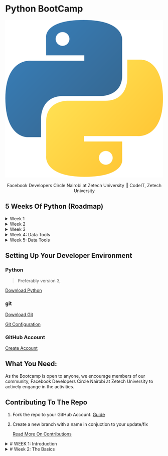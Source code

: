 # Python BootCamp

![python-logo](python.svg)

<div align='center'>
    Facebook Developers Circle Nairobi at Zetech University || CodeIT, Zetech University
</div>

## 5 Weeks Of Python (Roadmap)

<details>
<summary>Week 1</summary>

1. Print
2. Variables: Numeric
3. Variables: String
4. Dates
5. Error Handling
6. Conditions
7. Multiple Conditions

</details>

<details>
<summary>Week 2</summary>

1. Collections (list, arrays, ranges)
2. Loops
3. Functions
4. Functions with Parameters
5. Modules & Packages
6. JSON with Python
7. Decorators

</details>

<details>
<summary>Week 3</summary>

1. Formatting & Linting
2. Lambdas
3. Classes
4. Inheritance
5. Mixins
6. File System Management
7. Asynchronous Programming

</details>

<details>
<summary>Week 4: Data Tools</summary>

1. Jupyter Notebooks
2. Anaconda, Conda & Colabs
3. Introduction to Pandas
4. Pandas: dataframe contents
5. Pandas: dataframe querry
6. CSV files & Jupyter
7. Read/Write CSV Files with Pandas

</details>

<details>
<summary>Week 5: Data Tools</summary>

1. Removing & Splitting dataframe columns
2. Duplicate rows & Missing Values
3. Split Testing & Data Training with scikit learn
4. Train linear Regression Model with scikit learn
5. Model testing
6. Numpy & Pandas
7. Visualizing data with Matplotlib

</details>

## Setting Up Your Developer Environment

### Python

> Preferably version 3,

[Download Python](https://www.python.org/downloads/)

### git

[Download Git](https://git-scm.com/)

[Git Configuration](https://dev.to/chrisachinga/git-and-github-install-configure-51pa)

### GitHub Account

[Create Account](https://github.com)

## What You Need:

As the Bootcamp is open to anyone, we encourage members of our community, Facebook Developers Circle Nairobi at Zetech University to actively engange in the activities.

## Contributing To The Repo

1. Fork the repo to your GitHub Account. [Guide](https://docs.github.com/en/free-pro-team@latest/github/getting-started-with-github/fork-a-repo)
2. Create a new branch with a name in conjuction to your update/fix

   [Read More On Contributions](CONTRIBUTING.md)

<details>

<summary># WEEK 1: Introduction </summary>

1. ## Print

   The print function allows you to send output to the terminal

   - [print](https://docs.python.org/3/library/functions.html#print)

   Strings can be enclosed in single quotes or double quotes

   - "this is a string"
   - 'this is also a string'

   The input function allows you to prompt a user for a value

   - [input](https://docs.python.org/3/library/functions.html#input)

   Parameters:

   - `prompt`: Message to display to the user

   return value:

   - string value containing value entered by user

2. ## Variables: Numeric

   Python can store and manipulate numbers. Python has two types of numeric values: integers (whole numbers) or float (numbers with decimal places)

   - [numeric types](https://docs.python.org/3/library/stdtypes.html#numeric-types-int-float-complex)

   When naming variables follow the PEP-8 Style Guide for Python Code

   - [PEP-8 Style Guide](https://www.python.org/dev/peps/pep-0008/#naming-conventions)

   Converting to numeric values

   - [int](https://docs.python.org/3/library/functions.html#int)
   - [float](https://docs.python.org/3/library/functions.html#float)

3. ## Variables: String

   Python can store and manipulate strings. Strings can be enclosed in single or double quotes. There are a number of string methods you can use to manipulate and work with strings

   - [strings](https://docs.python.org/3/tutorial/introduction.html#strings)
   - [string methods](https://docs.python.org/3/library/stdtypes.html#string-methods)

   Converting to string values

   - [str](https://docs.python.org/3/library/functions.html#func-str)

   When naming variables follow the PEP-8 Style Guide for Python Code

   - [PEP-8 Style Guide](https://www.python.org/dev/peps/pep-0008/#naming-conventions)

4. ## Dates

   The [datetime module](https://docs.python.org/3/library/datetime.html) contains a number of classes for manipulating dates and times.

   Date and time types:

   - `date` stores year, month, and day
   - `time` stores hour, minute, and second
   - `datetime` stores year, month, day, hour, minute, and second
   - `timedelta` a duration of time between two dates, times, or datetimes

   When naming variables follow the PEP-8 Style Guide for Python Code

   - [PEP-8 Style Guide](https://www.python.org/dev/peps/pep-0008/#naming-conventions)

   Converting from string to datetime

   - [strptime](https://docs.python.org/2/library/datetime.html#strftime-and-strptime-behavior)

5. ## Error Handling

   Error handling in Python is managed through the use of [try/except/finally](https://docs.python.org/3.7/reference/compound_stmts.html#except)

   Python has numerous [built-in exceptions](https://docs.python.org/3.7/library/exceptions.html). When creating `except` blocks, they need to be created from most specific to most generic according to the [hierarchy](https://docs.python.org/3.7/library/exceptions.html#exception-hierarchy).

6. ## Conditions

   Conditional execution can be completed using the [if](https://docs.python.org/3/reference/compound_stmts.html#the-if-statement) statement

   `if` syntax

   ```python
   if expression:
      # code to execute
   else:
      # code to execute
   ```

   [Comparison operators](https://docs.python.org/3/library/stdtypes.html#comparisons)

   - < less than
   - < greater than
   - == is equal to
   - \>= greater than or equal to
   - <= less than or equal to
   - != not equal to

7. ## Multiple Conditions

   Conditional execution can be completed using the [if](https://docs.python.org/3/reference/compound_stmts.html#the-if-statement) statement. Adding `elif` allows you to check multiple conditions

   `if` syntax

   ```python
   if expression:
      # code to execute
   elif expression:
      # code to execute
   else:
      # code to execute
   ```

   [Boolean operators](https://docs.python.org/3/library/stdtypes.html#boolean-operations-and-or-not)

   - **x _or_ y** - If either x OR y is true, the expression is executed

   [Comparison operators](https://docs.python.org/3/library/stdtypes.html#comparisons)

   - < less than
   - < greater than
   - == is equal to
   - \>= greater than or equal to
   - <= less than or equal to
   - != not equal to
   - **x _in_ [a,b,c]** Does x match the value of a, b, or c

</details>

<details>
<summary># Week 2: The Basics</summary>

1. ## Collections (list, arrays, ranges)

   Collections are groups of items. Python supports several types of collections. Three of the most common are dictionaries, lists and arrays.

   ### Lists

   [Lists](https://docs.python.org/3/tutorial/introduction.html#lists) are a collection of items. Lists can be expanded or contracted as needed, and can contain any data type. Lists are most commonly used to store a single column collection of information, however it is possible to [nest lists](https://docs.python.org/3/tutorial/datastructures.html#nested-list-comprehensions)

   ### Arrays

   [Arrays](https://docs.python.org/3/library/array.html) are similar to lists, however are designed to store a uniform basic data type, such as integers or floating point numbers.

   ### Dictionaries

   [Dictionaries](https://docs.python.org/3/tutorial/datastructures.html#dictionaries) are key/value pairs of a collection of items. Unlike a list where items can only be accessed by their index or value, dictionaries use keys to identify each item.

2. ## Loops

   ### For loops

   [For loops](https://docs.python.org/3/reference/compound_stmts.html#the-for-statement) takes each item in an array or collection in order, and assigns it to the variable you define.

   ```python
   names = ['Christopher', 'Susan']
   for name in names:
      print(name)
   ```

   ### While loops

   [While loops](https://docs.python.org/3/reference/compound_stmts.html#the-while-statement) perform an operation as long as a condition is true.

   ```python
   names = ['Christopher', 'Susan']
   index = 0
   while index < len(names):
      name = names[index]
      print(name)
      index = index + 1
   ```

3. ## Functions

   Functions allow you to take code that is repeated and move it to a module that can be called when needed. Functions are defined with the `def` keyword and must be declared before the function is called in your code. Functions can accept parameters and return values.

   - [Functions](https://docs.python.org/3/tutorial/controlflow.html#defining-functions)

   ```python
   def functionname(parameter):
      # code to execute
      return value
   ```

4. ## Functions with Parameters

   Functions allow you to take code that is repeated and move it to a module that can be called when needed. Functions are defined with the `def` keyword and must be declared before the function is called in your code. Functions can accept one or more parameters and return values.

   - [Functions](https://docs.python.org/3/tutorial/controlflow.html#defining-functions)

   ```python
   def function_name(parameter):
      # code to execute
      return value
   ```

   Parameters can be assigned a [default value](https://docs.python.org/3/tutorial/controlflow.html#default-argument-values) making them optional when the function is called.

   ```python
   def function_name(parameter=default):
      # code to execute
      return value
   ```

   When you call a function you may specify the values for the parameters using positional or [named notation](https://docs.python.org/3/tutorial/controlflow.html#keyword-arguments)

   ```python
   def function_name(parameter1, parameter2):
      # code to execute
      return value

   # Positional notation pass in arguments in same order as parameters are declared
   result = function_name(value1,value2)

   # Named notation
   result = function_name(parameter1=value1, parameter2=value2)
   ```

5. ## Modules & Packages

   ### Modules

   [Modules](https://docs.python.org/3/tutorial/modules.html) allow you to store reusable blocks of code, such as functions, in separate files. They're referenced by using the `import` statement.

   ```python
   # import module as namespace
   import helpers
   helpers.display('Not a warning')

   # import all into current namespace
   from helpers import *
   display('Not a warning')

   # import specific items into current namespace
   from helpers import display
   display('Not a warning')
   ```

   ### Packages

   [Distribution packages](https://packaging.python.org/glossary/#term-distribution-package) are external archive files which contain resources such as classes and functions. Most every application you create will make use of one or more packages. Imports from packages follow the same syntax as modules you've created. The [Python Package index](https://pypi.org/) contains a full list of packages you can install using [pip](https://pip.pypa.io/en/stable/).

   ### Virtual environments

   [Virtual environments](https://docs.python.org/3.7/tutorial/venv.html) allow you to install packages into an isolated folder. This allows you to better manage versions.

   ```console

   ```

6. ## JSON with Python

   Many APIs return data in [JSON](https://json.org/), JavaScript Object Notation. JSON is a standard format that can is readable by humans and parsed or generated by code.

   JSON is built on two structures:

   - collections of key/value pairs
   - lists of values

   JSON Linters will format JSON so it easier to read by a human. The following website have JSON linters:

   - [JSONLint](https://jsonlint.com/)
   - [ConvertJson.com](http://www.convertjson.com/jsonlint.htm)
   - [JSON schema linter](https://www.json-schema-linter.com/)

   Python includes a [json](https://docs.python.org/2/library/json.html) module which helps you encode and decode JSON

7. ## Decorators

   [Decorators](https://www.python.org/dev/peps/pep-0318/) are similar to attributes in that they add meaning or functionality to blocks of code in Python. They're frequently used in frameworks such as [Flask](http://flask.pocoo.org/) or [Django](https://www.djangoproject.com/). The most common interaction you'll have with decorators as a Python developer is through using them rather than creating them.

   ```python
   # Example decorator
   @log(True)
   def sample_function():
      print('this is a sample function')
   ```

</details>
